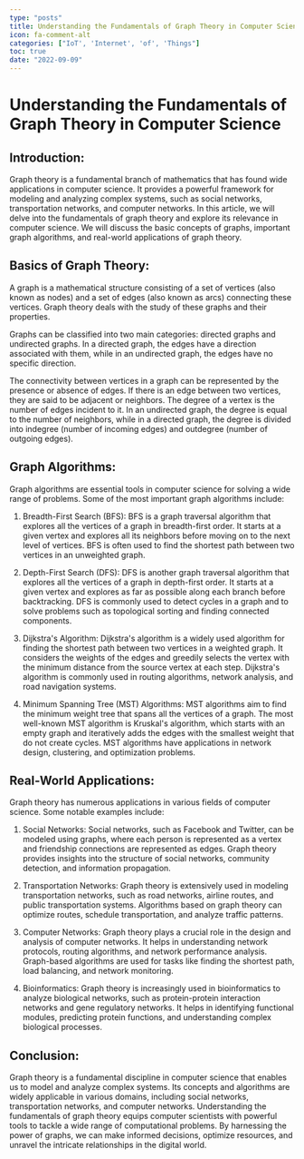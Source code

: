 ```yaml
---
type: "posts"
title: Understanding the Fundamentals of Graph Theory in Computer Science
icon: fa-comment-alt
categories: ["IoT', 'Internet', 'of', 'Things"]
toc: true
date: "2022-09-09"
---
```




# Understanding the Fundamentals of Graph Theory in Computer Science

## Introduction:
Graph theory is a fundamental branch of mathematics that has found wide applications in computer science. It provides a powerful framework for modeling and analyzing complex systems, such as social networks, transportation networks, and computer networks. In this article, we will delve into the fundamentals of graph theory and explore its relevance in computer science. We will discuss the basic concepts of graphs, important graph algorithms, and real-world applications of graph theory.

## Basics of Graph Theory:
A graph is a mathematical structure consisting of a set of vertices (also known as nodes) and a set of edges (also known as arcs) connecting these vertices. Graph theory deals with the study of these graphs and their properties. 

Graphs can be classified into two main categories: directed graphs and undirected graphs. In a directed graph, the edges have a direction associated with them, while in an undirected graph, the edges have no specific direction. 

The connectivity between vertices in a graph can be represented by the presence or absence of edges. If there is an edge between two vertices, they are said to be adjacent or neighbors. The degree of a vertex is the number of edges incident to it. In an undirected graph, the degree is equal to the number of neighbors, while in a directed graph, the degree is divided into indegree (number of incoming edges) and outdegree (number of outgoing edges).

## Graph Algorithms:
Graph algorithms are essential tools in computer science for solving a wide range of problems. Some of the most important graph algorithms include:

1. Breadth-First Search (BFS): BFS is a graph traversal algorithm that explores all the vertices of a graph in breadth-first order. It starts at a given vertex and explores all its neighbors before moving on to the next level of vertices. BFS is often used to find the shortest path between two vertices in an unweighted graph.

2. Depth-First Search (DFS): DFS is another graph traversal algorithm that explores all the vertices of a graph in depth-first order. It starts at a given vertex and explores as far as possible along each branch before backtracking. DFS is commonly used to detect cycles in a graph and to solve problems such as topological sorting and finding connected components.

3. Dijkstra's Algorithm: Dijkstra's algorithm is a widely used algorithm for finding the shortest path between two vertices in a weighted graph. It considers the weights of the edges and greedily selects the vertex with the minimum distance from the source vertex at each step. Dijkstra's algorithm is commonly used in routing algorithms, network analysis, and road navigation systems.

4. Minimum Spanning Tree (MST) Algorithms: MST algorithms aim to find the minimum weight tree that spans all the vertices of a graph. The most well-known MST algorithm is Kruskal's algorithm, which starts with an empty graph and iteratively adds the edges with the smallest weight that do not create cycles. MST algorithms have applications in network design, clustering, and optimization problems.

## Real-World Applications:
Graph theory has numerous applications in various fields of computer science. Some notable examples include:

1. Social Networks: Social networks, such as Facebook and Twitter, can be modeled using graphs, where each person is represented as a vertex and friendship connections are represented as edges. Graph theory provides insights into the structure of social networks, community detection, and information propagation.

2. Transportation Networks: Graph theory is extensively used in modeling transportation networks, such as road networks, airline routes, and public transportation systems. Algorithms based on graph theory can optimize routes, schedule transportation, and analyze traffic patterns.

3. Computer Networks: Graph theory plays a crucial role in the design and analysis of computer networks. It helps in understanding network protocols, routing algorithms, and network performance analysis. Graph-based algorithms are used for tasks like finding the shortest path, load balancing, and network monitoring.

4. Bioinformatics: Graph theory is increasingly used in bioinformatics to analyze biological networks, such as protein-protein interaction networks and gene regulatory networks. It helps in identifying functional modules, predicting protein functions, and understanding complex biological processes.

## Conclusion:
Graph theory is a fundamental discipline in computer science that enables us to model and analyze complex systems. Its concepts and algorithms are widely applicable in various domains, including social networks, transportation networks, and computer networks. Understanding the fundamentals of graph theory equips computer scientists with powerful tools to tackle a wide range of computational problems. By harnessing the power of graphs, we can make informed decisions, optimize resources, and unravel the intricate relationships in the digital world.